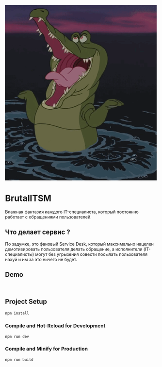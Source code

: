 <img src="https://github.com/koteyye/brutalITSM/blob/master/public/image/e59e420089878a578c464280bf4fbc42.gif?raw=true">

# BrutalITSM
Влажная фантазия каждого IT-специалиста, который постоянно работает с обращениями пользователей.

## Что делает сервис ?
По задумке, это фановый Service Desk, который максимально нацелен демотивировать пользователя делать обращение, а исполнители (IT-специалисты) могут без угрызения совести посылать пользователя нахуй и им за это ничего не будет.

## Demo
<img src=""/>

## Project Setup

```sh
npm install
```

### Compile and Hot-Reload for Development

```sh
npm run dev
```

### Compile and Minify for Production

```sh
npm run build
```
